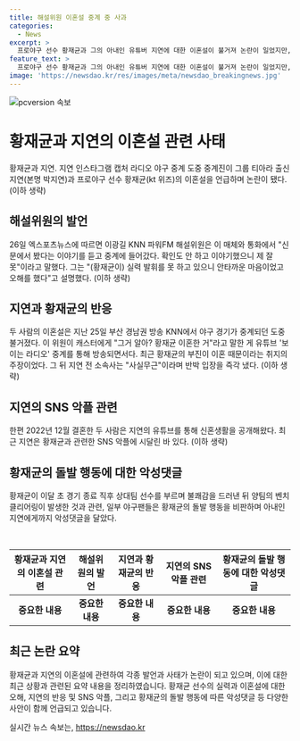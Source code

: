 ```yaml
---
title: 해설위원 이혼설 중계 중 사과
categories:
  - News
excerpt: >
  프로야구 선수 황재균과 그의 아내인 유튜버 지연에 대한 이혼설이 불거져 논란이 일었지만, 해당 해설위원은 사과하며 사태를 일단락시켰다. 황재균의 부진을 이혼으로 해석한 발언은 사실이 아니었고, 지연의 소속사도 해당 주장을 사실무근으로 반박했다. 최근에는 지연이 황재균과 관련한 악플에 시달리고 있으며, 일부 야구팬들의 비난으로부터도 피해를 입었다. 이에 대해 해당 해설위원은 사과하고 반성하며 앞으로 주의하겠다는 입장을 전했다.
feature_text: >
  프로야구 선수 황재균과 그의 아내인 유튜버 지연에 대한 이혼설이 불거져 논란이 일었지만, 해당 해설위원은 사과하며 사태를 일단락시켰다. 황재균의 부진을 이혼으로 해석한 발언은 사실이 아니었고, 지연의 소속사도 해당 주장을 사실무근으로 반박했다. 최근에는 지연이 황재균과 관련한 악플에 시달리고 있으며, 일부 야구팬들의 비난으로부터도 피해를 입었다. 이에 대해 해당 해설위원은 사과하고 반성하며 앞으로 주의하겠다는 입장을 전했다.
image: 'https://newsdao.kr/res/images/meta/newsdao_breakingnews.jpg'
---
```


<p><img src="https://newsdao.kr/res/images/meta/newsdao_breakingnews.jpg" alt="pcversion 속보" /></p>

<h1>황재균과 지연의 이혼설 관련 사태</h1>

<p data-ke-size="size16">황재균과 지연. 지연 인스타그램 캡처 라디오 야구 중계 도중 중계진이 그룹 티아라 출신 지연(본명 박지연)과 프로야구 선수 황재균(kt 위즈)의 이혼설을 언급하며 논란이 됐다. (이하 생략)</p>

<h2 data-ke-size="size26">해설위원의 발언</h2>

<p data-ke-size="size16">26일 엑스포츠뉴스에 따르면 이광길 KNN 파워FM 해설위원은 이 매체와 통화에서 "신문에서 봤다는 이야기를 듣고 중계에 들어갔다. 확인도 안 하고 이야기했으니 제 잘못"이라고 말했다. 그는 "(황재균이) 실력 발휘를 못 하고 있으니 안타까운 마음이었고 오해를 했다"고 설명했다. (이하 생략)</p>

<h2 data-ke-size="size26">지연과 황재균의 반응</h2>

<p data-ke-size="size16">두 사람의 이혼설은 지난 25일 부산 경남권 방송 KNN에서 야구 경기가 중계되던 도중 불거졌다. 이 위원이 캐스터에게 "그거 알아? 황재균 이혼한 거"라고 말한 게 유튜브 '보이는 라디오' 중계를 통해 방송되면서다. 최근 황재균의 부진이 이혼 때문이라는 취지의 주장이었다. 그 뒤 지연 전 소속사는 "사실무근"이라며 반박 입장을 즉각 냈다. (이하 생략)</p>

<h2 data-ke-size="size26">지연의 SNS 악플 관련</h2>

<p data-ke-size="size16">한편 2022년 12월 결혼한 두 사람은 지연의 유튜브를 통해 신혼생활을 공개해왔다. 최근 지연은 황재균과 관련한 SNS 악플에 시달린 바 있다. (이하 생략)</p>

<h2 data-ke-size="size26">황재균의 돌발 행동에 대한 악성댓글</h2>

<p data-ke-size="size16">황재균이 이달 초 경기 종료 직후 상대팀 선수를 부르며 불쾌감을 드러낸 뒤 양팀의 벤치클리어링이 발생한 것과 관련, 일부 야구팬들은 황재균의 돌발 행동을 비판하며 아내인 지연에게까지 악성댓글을 달았다.</p>

<p data-ke-size="size16">&nbsp;</p>

<table>
    <thead>
        <tr>
            <th>황재균과 지연의 이혼설 관련</th>
            <th>해설위원의 발언</th>
            <th>지연과 황재균의 반응</th>
            <th>지연의 SNS 악플 관련</th>
            <th>황재균의 돌발 행동에 대한 악성댓글</th>
        </tr>
    </thead>
    <tbody>
        <tr>
            <td style="text-align: center; height: 17px;"><b>중요한 내용</b></td>
            <td style="text-align: center; height: 17px;"><b>중요한 내용</b></td>
            <td style="text-align: center; height: 17px;"><b>중요한 내용</b></td>
            <td style="text-align: center; height: 17px;"><b>중요한 내용</b></td>
            <td style="text-align: center; height: 17px;"><b>중요한 내용</td>
        </tr>
    </tbody>
</table>

<h2 data-ke-size="size26">최근 논란 요약</h2>

<p data-ke-size="size16">황재균과 지연의 이혼설에 관련하여 각종 발언과 사태가 논란이 되고 있으며, 이에 대한 최근 상황과 관련된 요약 내용을 정리하였습니다. 황재균 선수의 실력과 이혼설에 대한 오해, 지연의 반응 및 SNS 악플, 그리고 황재균의 돌발 행동에 따른 악성댓글 등 다양한 사안이 함께 언급되고 있습니다.</p>
실시간 뉴스 속보는, <a href="https://newsdao.kr" rel="dofollow">https://newsdao.kr</a>


